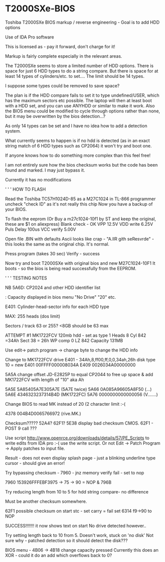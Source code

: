 # T2000SXe-BIOS
Toshiba T2000SXe BIOS markup / reverse engineering - Goal is to add HDD options

Use of IDA Pro software

This is licensed as - pay it forward, don't charge for it!

Markup is fairly complete especially in the relevant areas.

The T2000SXe seems to store a limited number of HDD options. There is space for just 6 HDD types to do a string compare. But there is space for at least 14 types of cylinders/etc. to set.... The limit should be 14 types.

I suppose some types could be removed to save space?

The plan is if the HDD compare fails to set it to type undefined/USER, which has the maximum sectors etc possible.
The laptop will then at least boot with a HDD set, and you can use ANYHDD or similar to make it work.
Also the BIOS menu could be modified to cycle through options rather than none, but it may be overwritten by the bios detection...?

As only 14 types can be set and I have no idea how to add a detection system.

What currently seems to happen is if no hdd is detected (as in an exact string match of 6 HDD types such as CP2064) it won't try and boot one.

If anyone knows how to do something more complex than this feel free!

I am not entirely sure how the bios checksum works but the code has been found and marked. I may just bypass it.

Currently it has no modifications


'
'
'
HOW TO FLASH

Read the Toshiba TC57H1024D-85 as a M27C1024 in TL-866 programmer
uncheck "check ID" as it's not really this chip
Now you have a backup of your BIOS.

To flash the eeprom
(Or Buy a m27c1024-10f1 by ST and keep the original, these are $1 on aliexpress)
Blank check - OK
VPP 12.5V
VDD write 6.25V
Puls Delay 100us
VCC verify 5.00V

Open file .BIN with defaults
Ascii looks like crap - "A.llR gith seResvrde" - this looks the same as the original chip. It's normal.

Press program (takes 30 sec)
Verify - success

Now try and boot T2000SXe with original bios and new M27C1024-10F1
It boots - so the bios is being read successfully from the EEPROM.



'
'
'
TESTING NOTES

NB 
5A6D: CP2024 and other HDD identifier list

: Capacity displayed in bios menu "No Drive" "20" etc.

E401: Cylinder-head-sector info for each HDD type


MAX: 255 heads (dos limit)

Sectors / track 63 or 255? <8GB should be 63  max


ATTEMPT #1
MK1722FCV 120mb hdd  - set as type 1
Heads   8 
Cyl     842 =34Ah
Sect    38 = 26h
WP comp 0
LZ      842
Capacity 131MB

Use edit-> patch program -> change byte to change the HDD info

Change to MK1722FCV drive
E401 - 34Ah,8,ff00,ff,0,0,34ah,26h disk type 10 = new
E401 00FFFF000008034A
E409 0026034A00000000

5A5A change offset JD-E2825P to equal CP2044 to free up space
& add MK1722FCV with length of "10" aka Ah

5A5E 5A85405A7E305A7E (5A7E twice)
5A66 0A085A96605A8F50 (...)
5A6E 4346323237314B4D (MK1722FC)
5A76 0000000000000056 (V.......)

Change BIOS to read MK instead of 20 (2 character limit :-(

4378 004B4D0065766972 (rive.MK.)

Checksum????? 52A4? 62F1?
5E38 display bad checksum CMOS.
62F1 - POST 9 call ???




Use script http://www.openrce.org/downloads/details/57/PE_Scripts
to write edits from IDA pro :-( 
use the write script. Or not
Edit -> Patch Program -> Apply patches to input file.

Result - does not even display splash page - just a blinking underline type cursor - should give an error!

Try bypassing checksum - 7960 - jnz memory verify fail - set to nop

7960 153926FFFEBF3975 -> 75 -> 90 = NOP  & 796B

Try reducing length from 10 to 5 for hdd string compare- no difference

Must be another checksum somewhere.

62F1 possible checksum on start
stc - set carry = fail
set 6314 f9->90 to NOP

SUCCESS!!!!!!! it now shows text on start
No drive detected however..

Try setting length back to 10 from 5. 
Doesn't work, stuck on 'no disk'
Not sure why - patched detection so it should detect the disk???

BIOS menu - 4B06 -> 4B18 change capacity pressed
Currently this does an XOR - could it do an add which overflows back to 0?


